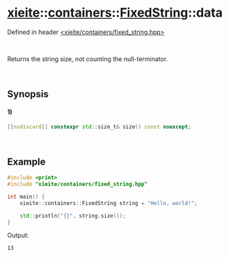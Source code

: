 # [xieite](../../../../../../xieite.md)\:\:[containers](../../../../../../containers.md)\:\:[FixedString<characters>](../../../../fixed_string.md)\:\:data
Defined in header [<xieite/containers/fixed_string.hpp>](../../../../../../../include/xieite/containers/fixed_string.hpp)

&nbsp;

Returns the string size, not counting the null-terminator.

&nbsp;

## Synopsis
#### 1)
```cpp
[[nodiscard]] constexpr std::size_t& size() const noexcept;
```

&nbsp;

## Example
```cpp
#include <print>
#include "xieite/containers/fixed_string.hpp"

int main() {
    xieite::containers::FixedString string = "Hello, world!";

    std::println("{}", string.size());
}
```
Output:
```
13
```
